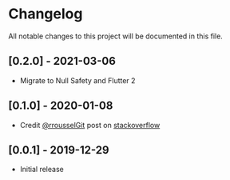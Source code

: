 # Changelog
All notable changes to this project will be documented in this file.

## [0.2.0] - 2021-03-06
- Migrate to Null Safety and Flutter 2

## [0.1.0] - 2020-01-08
- Credit [@rrousselGit](https://github.com/rrousselGit) post on [stackoverflow](https://stackoverflow.com/questions/50115311/flutter-how-to-force-an-application-restart-in-production-mode)

## [0.0.1] - 2019-12-29
- Initial release



